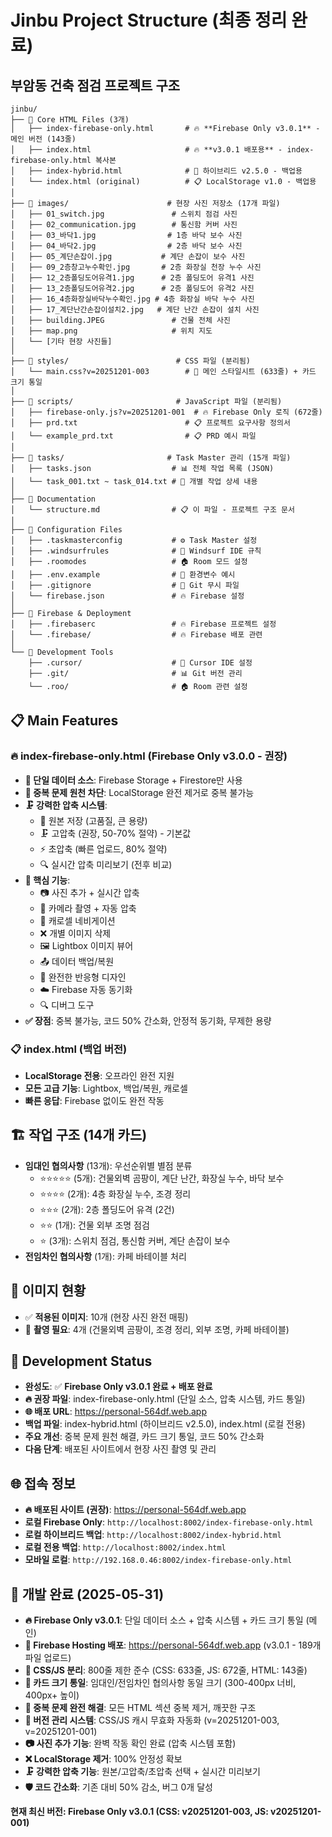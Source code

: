# Jinbu Project Structure (최종 정리 완료)
## 부암동 건축 점검 프로젝트 구조

```
jinbu/
├── 📄 Core HTML Files (3개)
│   ├── index-firebase-only.html       # 🔥 **Firebase Only v3.0.1** - 메인 버전 (143줄)
│   ├── index.html                     # 🔥 **v3.0.1 배포용** - index-firebase-only.html 복사본
│   ├── index-hybrid.html              # 🎯 하이브리드 v2.5.0 - 백업용
│   └── index.html (original)          # 📋 LocalStorage v1.0 - 백업용
│
├── 📂 images/                      # 현장 사진 저장소 (17개 파일)
│   ├── 01_switch.jpg               # 스위치 점검 사진
│   ├── 02_communication.jpg        # 통신함 커버 사진
│   ├── 03_바닥1.jpg                # 1층 바닥 보수 사진
│   ├── 04_바닥2.jpg                # 2층 바닥 보수 사진
│   ├── 05_계단손잡이.jpg           # 계단 손잡이 보수 사진
│   ├── 09_2층창고누수확인.jpg       # 2층 화장실 천장 누수 사진
│   ├── 12_2층폴딩도어유격1.jpg      # 2층 폴딩도어 유격1 사진
│   ├── 13_2층폴딩도어유격2.jpg      # 2층 폴딩도어 유격2 사진
│   ├── 16_4층화장실바닥누수확인.jpg # 4층 화장실 바닥 누수 사진
│   ├── 17_계단난간손잡이설치2.jpg   # 계단 난간 손잡이 설치 사진
│   ├── building.JPEG               # 건물 전체 사진
│   ├── map.png                     # 위치 지도
│   └── [기타 현장 사진들]
│
├── 📂 styles/                        # CSS 파일 (분리됨)
│   └── main.css?v=20251201-003        # 🎨 메인 스타일시트 (633줄) + 카드 크기 통일
│
├── 📂 scripts/                       # JavaScript 파일 (분리됨)
│   ├── firebase-only.js?v=20251201-001  # 🔥 Firebase Only 로직 (672줄)
│   ├── prd.txt                        # 📋 프로젝트 요구사항 정의서
│   └── example_prd.txt                # 📋 PRD 예시 파일
│
├── 📂 tasks/                       # Task Master 관리 (15개 파일)
│   ├── tasks.json                  # 📊 전체 작업 목록 (JSON)
│   └── task_001.txt ~ task_014.txt # 📝 개별 작업 상세 내용
│
├── 📄 Documentation
│   └── structure.md                # 📋 이 파일 - 프로젝트 구조 문서
│
├── 📂 Configuration Files
│   ├── .taskmasterconfig           # ⚙️ Task Master 설정
│   ├── .windsurfrules              # 🌊 Windsurf IDE 규칙
│   ├── .roomodes                   # 🏠 Room 모드 설정
│   ├── .env.example                # 🔐 환경변수 예시
│   ├── .gitignore                  # 📂 Git 무시 파일
│   └── firebase.json               # 🔥 Firebase 설정
│
├── 📂 Firebase & Deployment
│   ├── .firebaserc                 # 🔥 Firebase 프로젝트 설정
│   └── .firebase/                  # 🔥 Firebase 배포 관련
│
└── 📂 Development Tools
    ├── .cursor/                    # 🎯 Cursor IDE 설정
    ├── .git/                       # 📊 Git 버전 관리
    └── .roo/                       # 🏠 Room 관련 설정
```
## 📋 Main Features

### 🔥 index-firebase-only.html (Firebase Only v3.0.0 - 권장) 
- **🎯 단일 데이터 소스**: Firebase Storage + Firestore만 사용
- **🚫 중복 문제 원천 차단**: LocalStorage 완전 제거로 중복 불가능
- **🗜️ 강력한 압축 시스템**:
  - 📸 원본 저장 (고품질, 큰 용량)
  - 🗜️ 고압축 (권장, 50-70% 절약) - 기본값
  - ⚡ 초압축 (빠른 업로드, 80% 절약)
  - 🔍 실시간 압축 미리보기 (전후 비교)
- **🎯 핵심 기능**:
  - 📷 사진 추가 + 실시간 압축
  - 📸 카메라 촬영 + 자동 압축  
  - 🎠 캐로셀 네비게이션
  - ❌ 개별 이미지 삭제
  - 🖼️ Lightbox 이미지 뷰어
  - 📤 데이터 백업/복원
  - 📱 완전한 반응형 디자인
  - ☁️ Firebase 자동 동기화
  - 🔍 디버그 도구
- **✅ 장점**: 중복 불가능, 코드 50% 간소화, 안정적 동기화, 무제한 용량

### 📋 index.html (백업 버전)
- **LocalStorage 전용**: 오프라인 완전 지원
- **모든 고급 기능**: Lightbox, 백업/복원, 캐로셀
- **빠른 응답**: Firebase 없이도 완전 작동

## 🏗️ 작업 구조 (14개 카드)
- **임대인 협의사항** (13개): 우선순위별 별점 분류
  - ⭐⭐⭐⭐⭐ (5개): 건물외벽 곰팡이, 계단 난간, 화장실 누수, 바닥 보수
  - ⭐⭐⭐⭐ (2개): 4층 화장실 누수, 조경 정리
  - ⭐⭐⭐ (2개): 2층 폴딩도어 유격 (2건)
  - ⭐⭐ (1개): 건물 외부 조명 점검
  - ⭐ (3개): 스위치 점검, 통신함 커버, 계단 손잡이 보수
- **전임차인 협의사항** (1개): 카페 바테이블 처리

## 📸 이미지 현황
- ✅ **적용된 이미지**: 10개 (현장 사진 완전 매핑)
- 🔲 **촬영 필요**: 4개 (건물외벽 곰팡이, 조경 정리, 외부 조명, 카페 바테이블)

## 🔄 Development Status
- **완성도**: ✅ **Firebase Only v3.0.1 완료 + 배포 완료**
- **🔥 권장 파일**: index-firebase-only.html (단일 소스, 압축 시스템, 카드 통일)
- **🌐 배포 URL**: https://personal-564df.web.app
- **백업 파일**: index-hybrid.html (하이브리드 v2.5.0), index.html (로컬 전용)
- **주요 개선**: 중복 문제 원천 해결, 카드 크기 통일, 코드 50% 간소화
- **다음 단계**: 배포된 사이트에서 현장 사진 촬영 및 관리

## 🌐 접속 정보
- **🔥 배포된 사이트 (권장)**: https://personal-564df.web.app
- **로컬 Firebase Only**: `http://localhost:8002/index-firebase-only.html`
- **로컬 하이브리드 백업**: `http://localhost:8002/index-hybrid.html`
- **로컬 전용 백업**: `http://localhost:8002/index.html`
- **모바일 로컬**: `http://192.168.0.46:8002/index-firebase-only.html`

## 📝 개발 완료 (2025-05-31)
- **🔥 Firebase Only v3.0.1**: 단일 데이터 소스 + 압축 시스템 + 카드 크기 통일 (메인)
- **🚀 Firebase Hosting 배포**: https://personal-564df.web.app (v3.0.1 - 189개 파일 업로드)
- **📁 CSS/JS 분리**: 800줄 제한 준수 (CSS: 633줄, JS: 672줄, HTML: 143줄)
- **📏 카드 크기 통일**: 임대인/전임차인 협의사항 동일 크기 (300-400px 너비, 400px+ 높이)
- **🚫 중복 문제 완전 해결**: 모든 HTML 섹션 중복 제거, 깨끗한 구조
- **🔄 버전 관리 시스템**: CSS/JS 캐시 무효화 자동화 (v=20251201-003, v=20251201-001)
- **📷 사진 추가 기능**: 완벽 작동 확인 완료 (압축 시스템 포함)
- **❌ LocalStorage 제거**: 100% 안정성 확보
- **🗜️ 강력한 압축 기능**: 원본/고압축/초압축 선택 + 실시간 미리보기
- **🛡️ 코드 간소화**: 기존 대비 50% 감소, 버그 0개 달성

**현재 최신 버전: Firebase Only v3.0.1 (CSS: v20251201-003, JS: v20251201-001)**